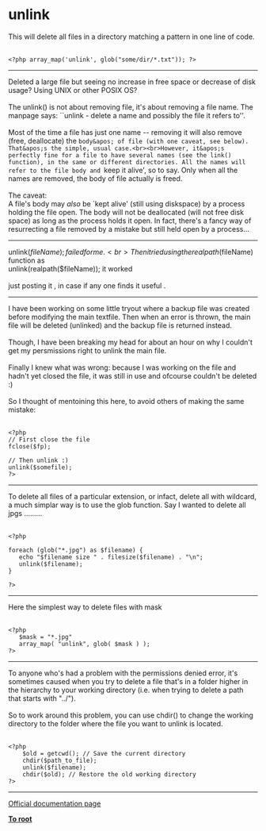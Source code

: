 # unlink



This will delete all files in a directory matching a pattern in one line of code.<br><br>

```
<?php array_map('unlink', glob("some/dir/*.txt")); ?>
```
  

---

Deleted a large file but seeing no increase in free space or decrease of disk usage? Using UNIX or other POSIX OS?<br><br>The unlink() is not about removing file, it&apos;s about removing a file name. The manpage says: ``unlink - delete a name and possibly the file it refers to&apos;&apos;.<br><br>Most of the time a file has just one name -- removing it will also remove (free, deallocate) the `body&apos; of file (with one caveat, see below). That&apos;s the simple, usual case.<br><br>However, it&apos;s perfectly fine for a file to have several names (see the link() function), in the same or different directories. All the names will refer to the file body and `keep it alive&apos;, so to say. Only when all the names are removed, the body of file actually is freed.<br><br>The caveat:<br>A file&apos;s body may *also* be `kept alive&apos; (still using diskspace) by a process holding the file open. The body will not be deallocated (will not free disk space) as long as the process holds it open. In fact, there&apos;s a fancy way of resurrecting a file removed by a mistake but still held open by a process...  

---

unlink($fileName); failed for me .<br>Then i tried using the realpath($fileName)  function as <br>unlink(realpath($fileName)); it worked <br><br>just posting it , in case if any one finds it useful .  

---

I have been working on some little tryout where a backup file was created before modifying the main textfile. Then when an error is thrown, the main file will be deleted (unlinked) and the backup file is returned instead.<br><br>Though, I have been breaking my head for about an hour on why I couldn&apos;t get my persmissions right to unlink the main file.<br><br>Finally I knew what was wrong: because I was working on the file and hadn&apos;t yet closed the file, it was still in use and ofcourse couldn&apos;t be deleted :)<br><br>So I thought of mentoining this here, to avoid others of making the same mistake:<br><br>

```
<?php
// First close the file
fclose($fp);

// Then unlink :)
unlink($somefile);
?>
```
  

---

To delete all files of a particular extension, or infact, delete all with wildcard, a much simplar way is to use the glob function.  Say I wanted to delete all jpgs .........<br><br>

```
<?php

foreach (glob("*.jpg") as $filename) {
   echo "$filename size " . filesize($filename) . "\n";
   unlink($filename);
}

?>
```
  

---

Here the simplest way to delete files with mask<br><br>

```
<?php
   $mask = "*.jpg"
   array_map( "unlink", glob( $mask ) );
?>
```
  

---

To anyone who&apos;s had a problem with the permissions denied error, it&apos;s sometimes caused when you try to delete a file that&apos;s in a folder higher in the hierarchy to your working directory (i.e. when trying to delete a path that starts with "../").<br><br>So to work around this problem, you can use chdir() to change the working directory to the folder where the file you want to unlink is located.<br><br>

```
<?php
    $old = getcwd(); // Save the current directory
    chdir($path_to_file);
    unlink($filename);
    chdir($old); // Restore the old working directory    
?>
```
  

---

[Official documentation page](https://www.php.net/manual/en/function.unlink.php)

**[To root](/README.md)**
